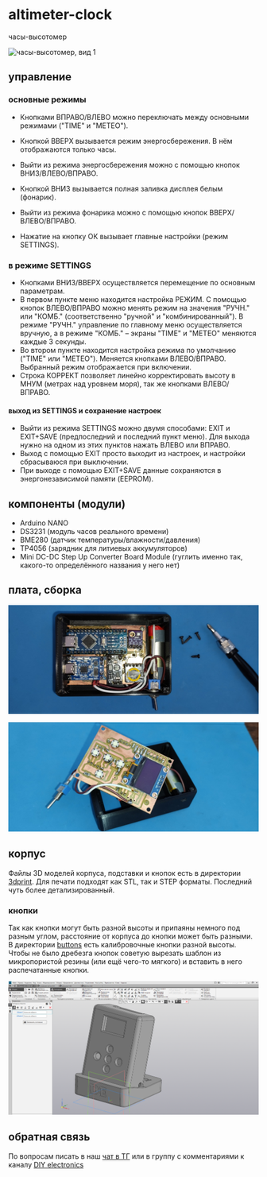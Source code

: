 # altimeter-clock
часы-высотомер

![часы-высотомер, вид 1](https://github.com/DIY-Elecron1cs/altimeter-clock/blob/main/images/%D1%80%D0%B5%D0%B7%D1%83%D0%BB%D1%8C%D1%82%D0%B0%D1%82%20(%D1%81%D0%B1%D0%BE%D0%BA%D1%83).jpg?raw=true)

## управление
### основные режимы
- Кнопками ВПРАВО/ВЛЕВО можно переключать между основными режимами ("TIME" и "METEO").
- Кнопкой ВВЕРХ вызывается режим энергосбережения. В нём отображаются только часы.
- Выйти из режима энергосбережения можно с помощью кнопок ВНИЗ/ВЛЕВО/ВПРАВО.
- Кнопкой ВНИЗ вызывается полная заливка дисплея белым (фонарик).
- Выйти из режима фонарика можно с помощью кнопок ВВЕРХ/ВЛЕВО/ВПРАВО.

- Нажатие на кнопку ОК вызывает главные настройки (режим SETTINGS).
### в режиме SETTINGS
- Кнопками ВНИЗ/ВВЕРХ осуществляется перемещение по основным параметрам.
- В первом пункте меню находится настройка РЕЖИМ. С помощью кнопок ВЛЕВО/ВПРАВО можно менять режим на значения "РУЧН." или "КОМБ." (соответственно "ручной" и "комбинированный"). В режиме "РУЧН." управление по главному меню осуществляется вручную, а в режиме "КОМБ." – экраны "TIME" и "METEO" меняются каждые 3 секунды.
- Во втором пункте находится настройка режима по умолчанию ("TIME" или "METEO"). Меняется кнопками ВЛЕВО/ВПРАВО. Выбранный режим отображается при включении.
- Строка КОРРЕКТ позволяет линейно корректировать высоту в МНУМ (метрах над уровнем моря), так же кнопками ВЛЕВО/ВПРАВО.

#### выход из SETTINGS и сохранение настроек
- Выйти из режима SETTINGS можно двумя способами: EXIT и EXIT+SAVE (предпоследний и последний пункт меню). Для выхода нужно на одном из этих пунктов нажать ВЛЕВО или ВПРАВО.
- Выход с помощью EXIT просто выходит из настроек, и настройки сбрасываюся при выключении.
- При выходе с помощью EXIT+SAVE данные сохраняются в энергонезависимой памяти (EEPROM).

## компоненты (модули)
- Arduino NANO
- DS3231 (модуль часов реального времени)
- BME280 (датчик температуры/влажности/давления)
- TP4056 (зарядник для литиевых аккумуляторов)
- Mini DC-DC Step Up Converter Board Module (гуглить именно так, какого-то определённого названия у него нет)

## плата, сборка
![вид внутри](https://github.com/DIY-Elecron1cs/altimeter-clock/blob/main/images/%D0%B2%D0%BD%D1%83%D1%82%D1%80%D0%B8.jpg?raw=true)

![вид платы с лицевой стороны](https://github.com/DIY-Elecron1cs/altimeter-clock/blob/main/images/%D0%BF%D0%BB%D0%B0%D1%82%D0%B0%20%D1%81%D0%BF%D0%B5%D1%80%D0%B5%D0%B4%D0%B8.jpg?raw=true)

## корпус
Файлы 3D моделей корпуса, подставки и кнопок есть в директории [3dprint](https://github.com/DIY-Elecron1cs/altimeter-clock/tree/main/3dprint). Для печати подходят как STL, так и STEP форматы. Последний чуть более детализированный.

### кнопки
Так как кнопки могут быть разной высоты и припаяны немного под разным углом, расстояние от корпуса до кнопки может быть разными. В директории [buttons](https://github.com/DIY-Elecron1cs/altimeter-clock/tree/main/3dprint/buttons) есть калибровочные кнопки разной высоты.
Чтобы не было дребезга кнопок советую вырезать шаблон из микропористой резины (или ещё чего-то мягкого) и вставить в него распечатанные кнопки.

![сборка в Компас 3D](https://github.com/DIY-Elecron1cs/altimeter-clock/blob/main/images/%D1%81%D0%B1%D0%BE%D1%80%D0%BA%D0%B0_%D1%84%D0%BE%D1%82%D0%BE.png?raw=true)

## обратная связь
По вопросам писать в наш [чат в ТГ](https://t.me/DiyElectronicsChat) или в группу с комментариями к каналу [DIY electronics](https://t.me/diy_electron1cs)
